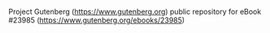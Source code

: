 Project Gutenberg (https://www.gutenberg.org) public repository for eBook #23985 (https://www.gutenberg.org/ebooks/23985)
